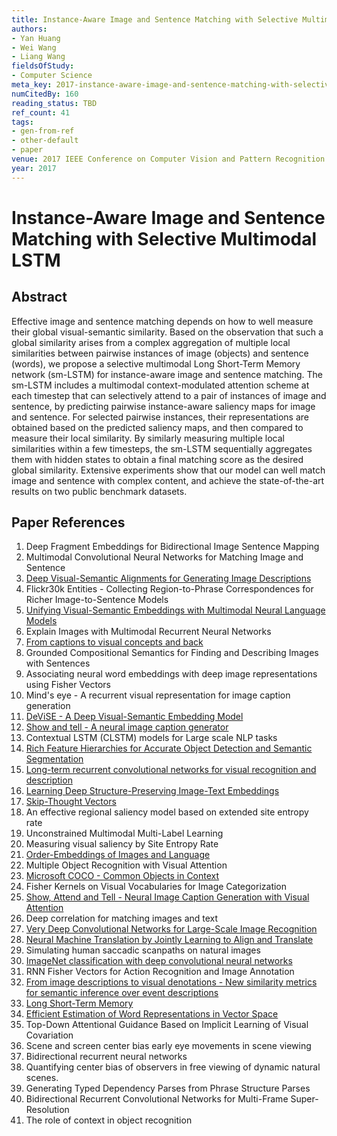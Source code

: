 ```yaml
---
title: Instance-Aware Image and Sentence Matching with Selective Multimodal LSTM
authors:
- Yan Huang
- Wei Wang
- Liang Wang
fieldsOfStudy:
- Computer Science
meta_key: 2017-instance-aware-image-and-sentence-matching-with-selective-multimodal-lstm
numCitedBy: 160
reading_status: TBD
ref_count: 41
tags:
- gen-from-ref
- other-default
- paper
venue: 2017 IEEE Conference on Computer Vision and Pattern Recognition (CVPR)
year: 2017
---
```


# Instance-Aware Image and Sentence Matching with Selective Multimodal LSTM

## Abstract

Effective image and sentence matching depends on how to well measure their global visual-semantic similarity. Based on the observation that such a global similarity arises from a complex aggregation of multiple local similarities between pairwise instances of image (objects) and sentence (words), we propose a selective multimodal Long Short-Term Memory network (sm-LSTM) for instance-aware image and sentence matching. The sm-LSTM includes a multimodal context-modulated attention scheme at each timestep that can selectively attend to a pair of instances of image and sentence, by predicting pairwise instance-aware saliency maps for image and sentence. For selected pairwise instances, their representations are obtained based on the predicted saliency maps, and then compared to measure their local similarity. By similarly measuring multiple local similarities within a few timesteps, the sm-LSTM sequentially aggregates them with hidden states to obtain a final matching score as the desired global similarity. Extensive experiments show that our model can well match image and sentence with complex content, and achieve the state-of-the-art results on two public benchmark datasets.

## Paper References

1. Deep Fragment Embeddings for Bidirectional Image Sentence Mapping
2. Multimodal Convolutional Neural Networks for Matching Image and Sentence
3. [Deep Visual-Semantic Alignments for Generating Image Descriptions](2017-deep-visual-semantic-alignments-for-generating-image-descriptions)
4. Flickr30k Entities - Collecting Region-to-Phrase Correspondences for Richer Image-to-Sentence Models
5. [Unifying Visual-Semantic Embeddings with Multimodal Neural Language Models](2014-unifying-visual-semantic-embeddings-with-multimodal-neural-language-models)
6. Explain Images with Multimodal Recurrent Neural Networks
7. [From captions to visual concepts and back](2015-from-captions-to-visual-concepts-and-back)
8. Grounded Compositional Semantics for Finding and Describing Images with Sentences
9. Associating neural word embeddings with deep image representations using Fisher Vectors
10. Mind's eye - A recurrent visual representation for image caption generation
11. [DeViSE - A Deep Visual-Semantic Embedding Model](2013-devise-a-deep-visual-semantic-embedding-model)
12. [Show and tell - A neural image caption generator](2015-show-and-tell-a-neural-image-caption-generator)
13. Contextual LSTM (CLSTM) models for Large scale NLP tasks
14. [Rich Feature Hierarchies for Accurate Object Detection and Semantic Segmentation](2014-rich-feature-hierarchies-for-accurate-object-detection-and-semantic-segmentation)
15. [Long-term recurrent convolutional networks for visual recognition and description](2015-long-term-recurrent-convolutional-networks-for-visual-recognition-and-description)
16. [Learning Deep Structure-Preserving Image-Text Embeddings](2016-learning-deep-structure-preserving-image-text-embeddings)
17. [Skip-Thought Vectors](2015-skip-thought-vectors)
18. An effective regional saliency model based on extended site entropy rate
19. Unconstrained Multimodal Multi-Label Learning
20. Measuring visual saliency by Site Entropy Rate
21. [Order-Embeddings of Images and Language](2016-order-embeddings-of-images-and-language)
22. Multiple Object Recognition with Visual Attention
23. [Microsoft COCO - Common Objects in Context](2014-microsoft-coco-common-objects-in-context)
24. Fisher Kernels on Visual Vocabularies for Image Categorization
25. [Show, Attend and Tell - Neural Image Caption Generation with Visual Attention](2015-show-attend-and-tell-neural-image-caption-generation-with-visual-attention)
26. Deep correlation for matching images and text
27. [Very Deep Convolutional Networks for Large-Scale Image Recognition](2015-very-deep-convolutional-networks-for-large-scale-image-recognition)
28. [Neural Machine Translation by Jointly Learning to Align and Translate](2015-neural-machine-translation-by-jointly-learning-to-align-and-translate)
29. Simulating human saccadic scanpaths on natural images
30. [ImageNet classification with deep convolutional neural networks](2012-alexnet.md)
31. RNN Fisher Vectors for Action Recognition and Image Annotation
32. [From image descriptions to visual denotations - New similarity metrics for semantic inference over event descriptions](2014-from-image-descriptions-to-visual-denotations-new-similarity-metrics-for-semantic-inference-over-event-descriptions)
33. [Long Short-Term Memory](1997-long-short-term-memory)
34. [Efficient Estimation of Word Representations in Vector Space](2013-efficient-estimation-of-word-representations-in-vector-space)
35. Top-Down Attentional Guidance Based on Implicit Learning of Visual Covariation
36. Scene and screen center bias early eye movements in scene viewing
37. Bidirectional recurrent neural networks
38. Quantifying center bias of observers in free viewing of dynamic natural scenes.
39. Generating Typed Dependency Parses from Phrase Structure Parses
40. Bidirectional Recurrent Convolutional Networks for Multi-Frame Super-Resolution
41. The role of context in object recognition
